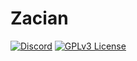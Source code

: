 # Zacian
[![Discord](https://img.shields.io/badge/DISCORD-JOIN-success?style=for-the-badge)](https://discord.gg/T2WfEdazyG)
[![GPLv3 License](https://img.shields.io/badge/LICENSE-GPL--3.0-important?style=for-the-badge)](https://github.com/OptimumArchitect/Zacian/blob/main/LICENSE)
